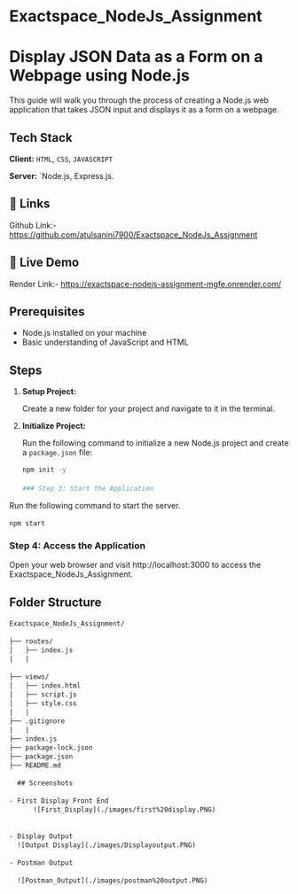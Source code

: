 ﻿# Exactspace_NodeJs_Assignment

# Display JSON Data as a Form on a Webpage using Node.js

This guide will walk you through the process of creating a Node.js web application that takes JSON input and displays it as a form on a webpage.
## Tech Stack

**Client:** `HTML`, `CSS`, `JAVASCRIPT`

**Server:** `Node.js, Express.js.


## 🔗 Links
Github Link:- https://github.com/atulsanini7900/Exactspace_NodeJs_Assignment

## 🔗 Live Demo
Render Link:- https://exactspace-nodejs-assignment-mgfe.onrender.com/

## Prerequisites

- Node.js installed on your machine
- Basic understanding of JavaScript and HTML

## Steps

1. **Setup Project:**

   Create a new folder for your project and navigate to it in the terminal.

2. **Initialize Project:**

   Run the following command to initialize a new Node.js project and create a `package.json` file:

   ```bash
   npm init -y

   ### Step 3: Start the Application

Run the following command to start the server.

``npm start``
### Step 4: Access the Application

Open your web browser and visit http://localhost:3000 to access the Exactspace_NodeJs_Assignment.

 ## Folder Structure
```
Exactspace_NodeJs_Assignment/

├── routes/
│   ├── index.js
|   |

├── views/
│   ├── index.html
│   ├── script.js
│   ├── style.css
|   |
├── .gitignore
|   |
├── index.js
├── package-lock.json
├── package.json
├── README.md

  ## Screenshots

- First Display Front End
      ![First_Display](./images/first%20display.PNG)


- Display Output
  ![Output Display](./images/Displayoutput.PNG)

- Postman Output

  ![Postman_Output](./images/postman%20output.PNG)

 
